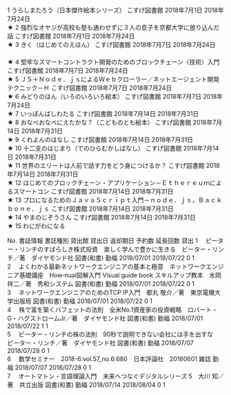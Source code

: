 1	うらしまたろう（日本傑作絵本シリーズ）	こすげ図書館	2018年7月1日	2018年7月24日	　　	
★
2	強烈なオヤジが高校も塾も通わせずに３人の息子を京都大学に放り込んだ話	こすげ図書館	2018年7月1日	2018年7月24日	　　	
★
3	きく（はじめてのえほん）	こすげ図書館	2018年7月7日	2018年7月24日	　　	
★
4	堅牢なスマートコントラクト開発のためのブロックチェーン〈技術〉入門	こすげ図書館	2018年7月7日	2018年7月24日	　　	
★
5	ＪＳ＋Ｎｏｄｅ．ｊｓによるＷｅｂクローラー／ネットエージェント開発テクニック－Ｈ	こすげ図書館	2018年7月7日	2018年7月24日	　　	
★
6	みどりのほん（いろのいろいろ絵本）	こすげ図書館	2018年7月7日	2018年7月24日	　　	
★
7	いっぽんばしわたる	こすげ図書館	2018年7月14日	2018年7月31日	　　	
★
8	おなべおなべにえたかな？（こどものとも絵本）	こすげ図書館	2018年7月14日	2018年7月31日	　　	
★
9	くれよんのはなし	こすげ図書館	2018年7月14日	2018年7月31日	　　	
★
10	十二支のはじまり（てのひらむかしばなし）	こすげ図書館	2018年7月14日	2018年7月31日	　　	
★
11	世界のエリートは人前で話す力をどう身につけるか？	こすげ図書館	2018年7月14日	2018年7月31日	　　	
★
12	はじめてのブロックチェーン・アプリケーション－Ｅｔｈｅｒｅｕｍによるスマートコン	こすげ図書館	2018年7月14日	2018年7月31日	　　	
★
13	プロになるためのＪａｖａＳｃｒｉｐｔ入門－ｎｏｄｅ．ｊｓ，Ｂａｃｋｂｏｎｅ．ｊｓ	こすげ図書館	2018年7月14日	2018年7月31日	　　	
★
14	やまのじぞうさん	こすげ図書館	2018年7月14日	2018年7月31日	　　	
★
15	わにがわになる




 No.	書誌情報	書誌種別	貸出館	貸出日	返却期日	予約数	延長回数	貸出
 1	　ピーター・リンチのすばらしき株式投資　楽しく学んで豊かに生きる　ピーター・リンチ／著　ダイヤモンド社	図書(和書)	勤福	2018/07/01	2018/07/22	0	1	
 2	　よくわかる最新ネットワークエンジニアの基本と極意　ネットワークエンジニア基礎講座　How‐nual図解入門 Visual guide book スキルアップ教本　水岡 祥二／著　秀和システム	図書(和書)	勤福	2018/07/01	2018/07/22	0	1	
 3	　ネットワークエンジニアのためのTCP IP入門　都丸 敬介／著　東京電機大学出版局	図書(和書)	勤福	2018/07/01	2018/07/22	0	1	
 4	　株で富を築くバフェットの法則　全米No.1資産家の投資戦略　ロバート・G・ハグストロームJr／著　ダイヤモンド社	図書(和書)	勤福	2018/07/01	2018/07/22	1	1	
 5	　ピーター・リンチの株の法則　90秒で説明できない会社には手を出すな　ピーター・リンチ／著　ダイヤモンド社	図書(和書)	勤福	2018/07/07	2018/07/28	0	1	
 6	　数学セミナー　2018-6:vol.57_no.6:680　日本評論社　20180601	雑誌	勤福	2018/07/07	2018/07/28	0	1	
 7	　オートマトン・言語理論入門　未来へつなぐデジタルシリーズ 5　大川 知／著　共立出版	図書(和書)	勤福	2018/07/14	2018/08/04	0	1	
